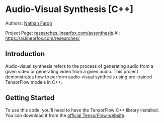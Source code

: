 # Audio-Visual Synthesis [C++]

Authors: <a href="https://account.linearfox.com/user/ntfargo/">Nathan Fargo</a>

Project Page: <a href="https://researches.linearfox.com/avsynthesis">researches.linearfox.com/avsynthesis</a>
AI: <a href="https://ai.linearfox.com/researches/">https://ai.linearfox.com/researches/</a>

## Introduction
Audio-visual synthesis refers to the process of generating audio from a given video or generating video from a given audio. This project demonstrates how to perform audio-visual synthesis using pre-trained TensorFlow models in C++.

## Getting Started
To use this code, you'll need to have the TensorFlow C++ library installed. You can download it from the <a href="https://www.tensorflow.org/install/lang_c">official TensorFlow website</a>.

